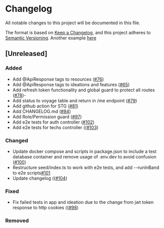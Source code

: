 # Changelog

All notable changes to this project will be documented in this file.

The format is based on [Keep a Changelog](https://keepachangelog.com/en/1.0.0/),
and this project adheres to [Semantic Versioning](https://semver.org/spec/v2.0.0.html).
Another example [here](https://co-pilot.dev/changelog)


## [Unreleased]

### Added

- Add @ApiResponse tags to resources ([#76](https://github.com/chingu-x/chingu-dashboard-be/pull/76))
- Add @ApiResponse tags to ideations and features ([#65](https://github.com/chingu-x/chingu-dashboard-be/pull/77))
- Add refresh token functionality and global guard to protect all routes ([#78](https://github.com/chingu-x/chingu-dashboard-be/pull/78))- 
- Add status to voyage table and return in /me endpoint ([#79](https://github.com/chingu-x/chingu-dashboard-be/pull/79))
- Add github action for STG ([#81](https://github.com/chingu-x/chingu-dashboard-be/pull/81))
- Add CHANGELOG.md ([#84](https://github.com/chingu-x/chingu-dashboard-be/pull/84))
- Add Role/Permission guard ([#97](https://github.com/chingu-x/chingu-dashboard-be/pull/97))
- Add e2e tests for auth controller ([#102](https://github.com/chingu-x/chingu-dashboard-be/pull/102))
- Add e2e tests for techs controller (([#103](https://github.com/chingu-x/chingu-dashboard-be/pull/103))

### Changed
- Update docker compose and scripts in package.json to include a test database container and remove usage of .env.dev to avoid confusion ([#100](https://github.com/chingu-x/chingu-dashboard-be/pull/100))
- Restructure seed/index.ts to work with e2e tests, and add  --runInBand to e2e scripts[#101](https://github.com/chingu-x/chingu-dashboard-be/pull/101)
- Update changelog (([#104](https://github.com/chingu-x/chingu-dashboard-be/pull/104))

### Fixed
- Fix failed tests in app and ideation due to the change from jwt token response to http cookies (([#98](https://github.com/chingu-x/chingu-dashboard-be/pull/98))

### Removed
